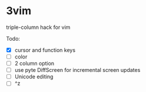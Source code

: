 # 3vim
triple-column hack for vim

Todo:

- [x] cursor and function keys
- [ ] color
- [ ] 2 column option
- [ ] use pyte DiffScreen for incremental screen updates
- [ ] Unicode editing
- [ ] ^z
